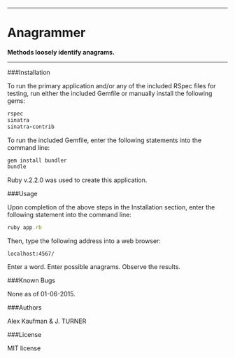 ***
Anagrammer
======================

**Methods loosely identify anagrams.**

***


###Installation

To run the primary application and/or any of the included RSpec files
for testing, run either the included Gemfile or manually install
the following gems:

```ruby
rspec
sinatra
sinatra-contrib
```

To run the included Gemfile, enter the following statements into
the command line:
```ruby
gem install bundler
bundle
```

Ruby v.2.2.0 was used to create this application.

###Usage

Upon completion of the above steps in the Installation section,
enter the following statement into the command line:

```ruby
ruby app.rb
```

Then, type the following address into a web browser:

```url
localhost:4567/
```

Enter a word. Enter possible anagrams. Observe the results.

###Known Bugs

None as of 01-06-2015.

###Authors

Alex Kaufman & J. TURNER

###License

MIT license
